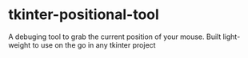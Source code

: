 # tkinter-positional-tool
A debuging tool to grab the current position of your mouse. Built light-weight to use on the go in any tkinter project
